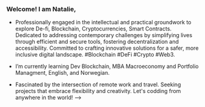 ### Welcome! I am Natalie,

-  Professionally engaged in the intellectual and practical groundwork to explore De-fi, Blockchain, Cryptocurrencies, Smart Contracts. Dedicated to addressing contemporary challenges by simplifying lives through efficient and secure tools, fostering decentralization and accessibility. Committed to crafting innovative solutions for a safer, more inclusive digital landscape. #Blockchain #DeFi #Crypto #Web3.
-   I’m currently learning Dev Blockchain, MBA Macroeconomy and Portfolio Managment, English, and Norwegian.

-  Fascinated by the intersection of remote work and travel. Seeking projects that embrace flexibility and creativity. Let's codding from anywhere in the world!
-->
